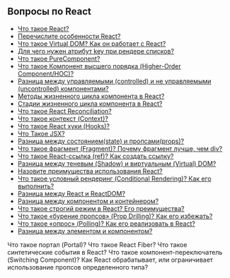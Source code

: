 ## Вопросы по React

- [Что такое React?](1.md)
- [Перечислите особенности React?](2.md)
- [Что такое Virtual DOM? Как он работает с React?](3.md)
- [Для чего нужен атрибут key при рендере списков?](4.md)
- [Что такое PureComponent?](5.md)
- [Что такое Компонент высшего порядка (Higher-Order Component/HOC)?](6.md)
- [Разница между управляемыми (controlled) и не управляемыми (uncontrolled) компонентами?](7.md)
- [Методы жизненного цикла компонента в React?](8.md)
- [Стадии жизненного цикла компонента в React?](9.md)
- [Что такое React Reconciliation?](10.md)
- [Что такое контекст (Context)?](11.md)
- [Что такое React хуки (Hooks)?](12.md)
- [Что Такое JSX?](13.md)
- [Разница между состоянием(state) и пропсами(props)?](14.md)
- [Что такое фрагмент (Fragment)? Почему фрагмент лучше, чем div?](15.md)
- [Что такое React-ссылка (ref)? Как создать ссылку?](16.md)
- [Разница между теневым (Shadow) и виртуальным (Virtual) DOM?](17.md)
- [Назовите преимущества использования React?](18.md)
- [Что такое условный рендеринг (Conditional Rendering)? Как его выполнить?](19.md)
- [Разница между React и ReactDOM?](20.md)
- [Разница между компонентом и контейнером?](21.md)
- [Что такое строгий режим в React? Его преимущества?](22.md)
- [Что такое «бурение пропсов» (Prop Drilling)? Как его избежать?](23.md)
- [Что такое «опрос» (Polling)? Как его реализовать в React?](24.md)
- [Разница между элементом и компонентом?](25.md)

Что такое портал (Portal)?
Что такое React Fiber?
Что такое синтетические события в React?
Что такое компонент-переключатель (Switching Component)?
Как React обрабатывает, или ограничивает использование пропсов определенного типа?




